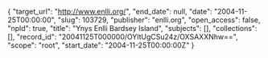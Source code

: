 {
  "target_url": "http://www.enlli.org/", 
  "end_date": null, 
  "date": "2004-11-25T00:00:00", 
  "slug": 103729, 
  "publisher": "enlli.org", 
  "open_access": false, 
  "npld": true, 
  "title": "Ynys Enlli Bardsey Island", 
  "subjects": [], 
  "collections": [], 
  "record_id": "20041125T000000/OYltUgCSu24z/OXSAXXNhw==", 
  "scope": "root", 
  "start_date": "2004-11-25T00:00:00Z"
}

